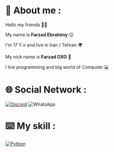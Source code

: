 # 📌 About me :
Hello my friends 👋🏻

My name is **Farzad Ebrahimy** 😉

I'm 17 Y.o and live in Iran / Tehran 🌍

My nick name is **Farzad OXO** 🎈

I live programming and big world of Computer 💻

# 🌐 Social Network :
[![Discord](https://img.shields.io/badge/Discord-%235865F2.svg?style=for-the-badge&logo=discord&logoColor=white)](https://discord.gg/XEpFbnqrTq)
![WhatsApp](https://img.shields.io/badge/WhatsApp-25D366?style=for-the-badge&logo=whatsapp&logoColor=white)
# ⌨️ My skill :
[![Python](https://img.shields.io/badge/python-3670A0?style=for-the-badge&logo=python&logoColor=ffdd54)](https://python.org)







